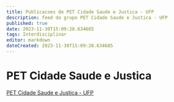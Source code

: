 ```yaml
---
title: Publicacoes de PET Cidade Saude e Justica - UFP 
description: feed do grupo PET Cidade Saude e Justica - UFP
published: true
date: 2023-11-30T15:09:28.634685
tags: Interdisciplinar
editor: markdown
dateCreated: 2023-11-30T15:09:28.634685
---
```


# PET Cidade Saude e Justica
[PET Cidade Saude e Justica - UFP](/grupo/55PETCidadeSaudeeJusticaUFP.md)